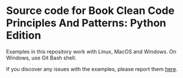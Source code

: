 # Source code for Book Clean Code Principles And Patterns: Python Edition

Examples in this repository work with Linux, MacOS and Windows. On Windows, use Git Bash shell.

If you discover any issues with the examples, please report them [here](https://github.com/pksilen/clean-code-principles-python-code/issues).
